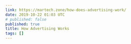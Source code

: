 ```yaml
---
link: https://martech.zone/how-does-advertising-work/
date: 2019-10-22 01:03 UTC
# published: false
published: true
title: How Advertising Works
tags: []
---
```



